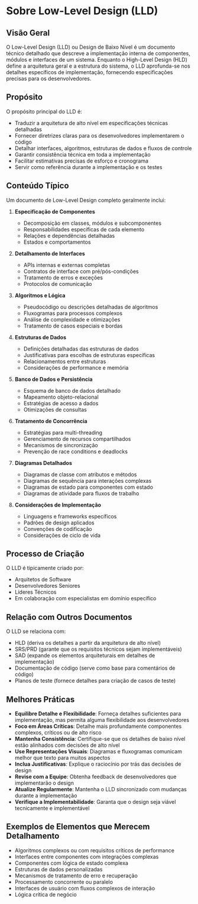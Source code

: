 # Sobre Low-Level Design (LLD)

## Visão Geral

O Low-Level Design (LLD) ou Design de Baixo Nível é um documento técnico detalhado que descreve a implementação interna de componentes, módulos e interfaces de um sistema. Enquanto o High-Level Design (HLD) define a arquitetura geral e a estrutura do sistema, o LLD aprofunda-se nos detalhes específicos de implementação, fornecendo especificações precisas para os desenvolvedores.

## Propósito

O propósito principal do LLD é:

- Traduzir a arquitetura de alto nível em especificações técnicas detalhadas
- Fornecer diretrizes claras para os desenvolvedores implementarem o código
- Detalhar interfaces, algoritmos, estruturas de dados e fluxos de controle
- Garantir consistência técnica em toda a implementação
- Facilitar estimativas precisas de esforço e cronograma
- Servir como referência durante a implementação e os testes

## Conteúdo Típico

Um documento de Low-Level Design completo geralmente inclui:

1. **Especificação de Componentes**

   - Decomposição em classes, módulos e subcomponentes
   - Responsabilidades específicas de cada elemento
   - Relações e dependências detalhadas
   - Estados e comportamentos

2. **Detalhamento de Interfaces**

   - APIs internas e externas completas
   - Contratos de interface com pré/pós-condições
   - Tratamento de erros e exceções
   - Protocolos de comunicação

3. **Algoritmos e Lógica**

   - Pseudocódigo ou descrições detalhadas de algoritmos
   - Fluxogramas para processos complexos
   - Análise de complexidade e otimizações
   - Tratamento de casos especiais e bordas

4. **Estruturas de Dados**

   - Definições detalhadas das estruturas de dados
   - Justificativas para escolhas de estruturas específicas
   - Relacionamentos entre estruturas
   - Considerações de performance e memória

5. **Banco de Dados e Persistência**

   - Esquema de banco de dados detalhado
   - Mapeamento objeto-relacional
   - Estratégias de acesso a dados
   - Otimizações de consultas

6. **Tratamento de Concorrência**

   - Estratégias para multi-threading
   - Gerenciamento de recursos compartilhados
   - Mecanismos de sincronização
   - Prevenção de race conditions e deadlocks

7. **Diagramas Detalhados**

   - Diagramas de classe com atributos e métodos
   - Diagramas de sequência para interações complexas
   - Diagramas de estado para componentes com estado
   - Diagramas de atividade para fluxos de trabalho

8. **Considerações de Implementação**

   - Linguagens e frameworks específicos
   - Padrões de design aplicados
   - Convenções de codificação
   - Considerações de ciclo de vida

## Processo de Criação

O LLD é tipicamente criado por:

- Arquitetos de Software
- Desenvolvedores Seniores
- Líderes Técnicos
- Em colaboração com especialistas em domínio específico

## Relação com Outros Documentos

O LLD se relaciona com:

- HLD (deriva os detalhes a partir da arquitetura de alto nível)
- SRS/PRD (garante que os requisitos técnicos sejam implementáveis)
- SAD (expande os elementos arquiteturais em detalhes de implementação)
- Documentação de código (serve como base para comentários de código)
- Planos de teste (fornece detalhes para criação de casos de teste)

## Melhores Práticas

- **Equilibre Detalhe e Flexibilidade**: Forneça detalhes suficientes para implementação, mas permita alguma flexibilidade aos desenvolvedores
- **Foco em Áreas Críticas**: Detalhe mais profundamente componentes complexos, críticos ou de alto risco
- **Mantenha Consistência**: Certifique-se que os detalhes de baixo nível estão alinhados com decisões de alto nível
- **Use Representações Visuais**: Diagramas e fluxogramas comunicam melhor que texto para muitos aspectos
- **Inclua Justificativas**: Explique o raciocínio por trás das decisões de design
- **Revise com a Equipe**: Obtenha feedback de desenvolvedores que implementarão o design
- **Atualize Regularmente**: Mantenha o LLD sincronizado com mudanças durante a implementação
- **Verifique a Implementabilidade**: Garanta que o design seja viável tecnicamente e implementável

## Exemplos de Elementos que Merecem Detalhamento

- Algoritmos complexos ou com requisitos críticos de performance
- Interfaces entre componentes com integrações complexas
- Componentes com lógica de estado complexa
- Estruturas de dados personalizadas
- Mecanismos de tratamento de erro e recuperação
- Processamento concorrente ou paralelo
- Interfaces de usuário com fluxos complexos de interação
- Lógica crítica de negócio
